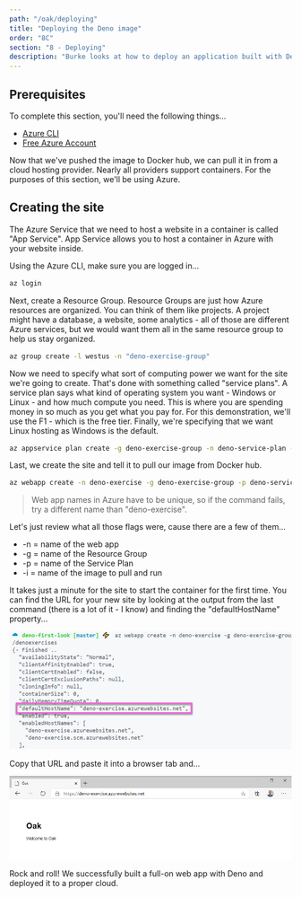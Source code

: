 ```yaml
---
path: "/oak/deploying"
title: "Deploying the Deno image"
order: "8C"
section: "8 - Deploying"
description: "Burke looks at how to deploy an application built with Deno"
---
```


## Prerequisites

To complete this section, you'll need the following things...

- [Azure CLI](https://docs.microsoft.com/cli/azure/install-azure-cli?WT.mc_id=devcloud-0000-buhollan)
- [Free Azure Account](https://azure.microsoft.com/en-us/free/)

Now that we've pushed the image to Docker hub, we can pull it in from a cloud hosting provider. Nearly all providers support containers. For the purposes of this section, we'll be using Azure.

## Creating the site

The Azure Service that we need to host a website in a container is called "App Service". App Service allows you to host a container in Azure with your website inside.

Using the Azure CLI, make sure you are logged in...

```bash
az login
```

Next, create a Resource Group. Resource Groups are just how Azure resources are organized. You can think of them like projects. A project might have a database, a website, some analytics - all of those are different Azure services, but we would want them all in the same resource group to help us stay organized.

```bash
az group create -l westus -n "deno-exercise-group"
```

Now we need to specify what sort of computing power we want for the site we're going to create. That's done with something called "service plans". A service plan says what kind of operating system you want - Windows or Linux - and how much compute you need. This is where you are spending money in so much as you get what you pay for. For this demonstration, we'll use the F1 - which is the free tier. Finally, we're specifying that we want Linux hosting as Windows is the default.

```bash
az appservice plan create -g deno-exercise-group -n deno-service-plan --sku F1 --is-linux
```

Last, we create the site and tell it to pull our image from Docker hub.

```bash
az webapp create -n deno-exercise -g deno-exercise-group -p deno-service-plan -i burkeholland/denoexercises
```

> Web app names in Azure have to be unique, so if the command fails, try a different name than "deno-exercise".

Let's just review what all those flags were, cause there are a few of them...

- -n = name of the web app
- -g = name of the Resource Group
- -p = name of the Service Plan
- -i = name of the image to pull and run

It takes just a minute for the site to start the container for the first time. You can find the URL for your new site by looking at the output from the last command (there is a lot of it - I know) and finding the "defaultHostName" property...

![](../images/default-hostname.jpg)

Copy that URL and paste it into a browser tab and...

![](../images/deno-deployed.jpg)

Rock and roll! We successfully built a full-on web app with Deno and deployed it to a proper cloud.
